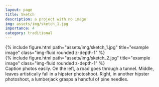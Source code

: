 ```yaml
---
layout: page
title: Sketch
description: a project with no image
img: assets/img/sketch_1.jpg
importance: 4
category: traditional
---
```



<div class="row">
    <div class="col-sm mt-3 mt-md-0">
        {% include figure.html path="assets/img/sketch_1.jpg" title="example image" class="img-fluid rounded z-depth-1" %}
    </div>
    <div class="col-sm mt-3 mt-md-0">
        {% include figure.html path="assets/img/sketch_2.jpg" title="example image" class="img-fluid rounded z-depth-1" %}
    </div>
</div>
<div class="caption">
    Caption photos easily. On the left, a road goes through a tunnel. Middle, leaves artistically fall in a hipster photoshoot. Right, in another hipster photoshoot, a lumberjack grasps a handful of pine needles.
</div>
